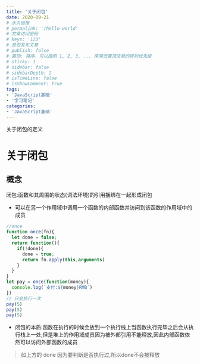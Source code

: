```yaml
---
title: '关于闭包'
date: 2020-09-21
# 永久链接
# permalink: '/hello-world'
# 文章访问密码
# keys: '123'
# 是否发布文章
# publish: false
# 置顶: 降序，可以按照 1, 2, 3, ... 来降低置顶文章的排列优先级
# sticky: 1
# sidebar: false
# sidebarDepth: 2
# isTimeLine: false
# isShowComment: true
tags:
- 'JavaScript基础'
- '学习笔记'
categories:
- 'JavaScript基础'
---
```


关于闭包的定义

<!-- more -->

# 关于闭包

## 概念

闭包:函数和其周围的状态(词法环境)的引用捆绑在一起形成闭包
- 可以在另一个作用域中调用一个函数的内部函数并访问到该函数的作用域中的成员

```js
//once
function once(fn){
  let done = false;
  return function(){
    if(!done){
      done = true;
      return fn.apply(this,arguments)
    }
  }
}
let pay = once(function(money){
  console.log(`支付:${money}RMB`)
})
// 只会执行一次
pay(5)
pay(5)
pay(5)
```

- 闭包的本质:函数在执行的时候会放到一个执行栈上当函数执行完毕之后会从执行栈上一处,但是堆上的作用域成员因为被外部引用不能释放,因此内部函数依然可以访问外部函数的成员

> 如上方的 done 因为要判断是否执行过,所以done不会被释放